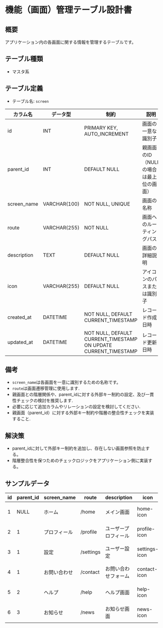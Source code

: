 # 機能（画面）管理テーブル設計書

## 概要
アプリケーション内の各画面に関する情報を管理するテーブルです。

## テーブル種類
- マスタ系

## テーブル定義
- テーブル名: `screen`

| カラム名     | データ型      | 制約                                    | 説明                                   |
|--------------|---------------|-----------------------------------------|----------------------------------------|
| id           | INT           | PRIMARY KEY, AUTO_INCREMENT             | 画面の一意な識別子                       |
| parent_id    | INT           | DEFAULT NULL                            | 親画面のID（NULLの場合は最上位の画面）    |
| screen_name  | VARCHAR(100)  | NOT NULL, UNIQUE                        | 画面の名称                             |
| route        | VARCHAR(255)  | NOT NULL                                | 画面へのルーティングパス                |
| description  | TEXT          | DEFAULT NULL                            | 画面の詳細説明                         |
| icon         | VARCHAR(255)  | DEFAULT NULL                            | アイコンのパスまたは識別子               |
| created_at   | DATETIME      | NOT NULL, DEFAULT CURRENT_TIMESTAMP     | レコード作成日時                        |
| updated_at   | DATETIME      | NOT NULL, DEFAULT CURRENT_TIMESTAMP ON UPDATE CURRENT_TIMESTAMP | レコード更新日時          |

## 備考
- `screen_name`は各画面を一意に識別するための名称です。
- `route`は画面遷移管理に使用します.
- 親画面との階層関係や、parent_idに対する外部キー制約の設定、及び一貫性チェックの検討を推奨します.
- 必要に応じて追加カラムやリレーションの設定を検討してください.
- 親画面（parent_id）に対する外部キー制約や階層の整合性チェックを実装すること.

## 解決策
- parent_idに対して外部キー制約を追加し、存在しない画面参照を防止する。
- 階層整合性を保つためのチェックロジックをアプリケーション側に実装する。

## サンプルデータ

| id | parent_id | screen_name    | route            | description    | icon         | created_at           | updated_at           |
|----|-----------|----------------|------------------|----------------|--------------|----------------------|----------------------|
| 1  | NULL      | ホーム         | /home            | メイン画面     | home-icon    | 2023-10-01 00:00:00  | 2023-10-01 00:00:00  |
| 2  | 1         | プロフィール | /profile         | ユーザープロフィール | profile-icon | 2023-11-05 00:00:00  | 2023-11-05 00:00:00  |
| 3  | 1         | 設定         | /settings        | ユーザー設定   | settings-icon| 2023-12-01 00:00:00  | 2023-12-01 00:00:00  |
| 4  | 1         | お問い合わせ | /contact         | お問い合わせフォーム | contact-icon | 2023-12-15 00:00:00  | 2023-12-15 00:00:00  |
| 5  | 2         | ヘルプ       | /help            | ヘルプ画面             | help-icon    | 2023-12-20 00:00:00  | 2023-12-20 00:00:00  |
| 6  | 3         | お知らせ     | /news            | お知らせ画面         | news-icon    | 2023-12-25 00:00:00  | 2023-12-25 00:00:00  |
